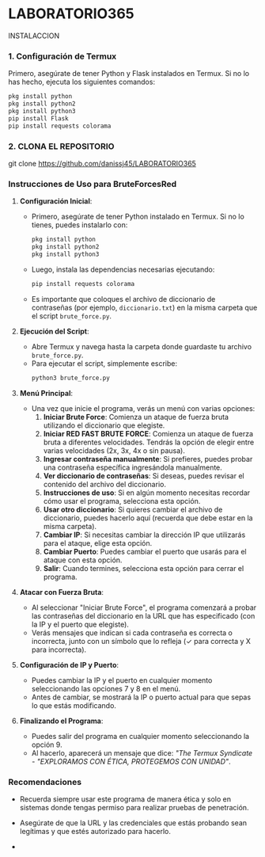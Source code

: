 # LABORATORIO365
INSTALACCION
### 1. Configuración de Termux

Primero, asegúrate de tener Python y Flask instalados en Termux. Si no lo has hecho, ejecuta los siguientes comandos:

```bash
pkg install python
pkg install python2
pkg install python3
pip install Flask
pip install requests colorama
```

### 2. CLONA EL REPOSITORIO

git clone https://github.com/danissj45/LABORATORIO365 


### Instrucciones de Uso para BruteForcesRed

1. **Configuración Inicial**:
   - Primero, asegúrate de tener Python instalado en Termux. Si no lo tienes, puedes instalarlo con:
     ```bash
     pkg install python
     pkg install python2
     pkg install python3
     ```
   - Luego, instala las dependencias necesarias ejecutando:
     ```bash
     pip install requests colorama
     ```
   - Es importante que coloques el archivo de diccionario de contraseñas (por ejemplo, `diccionario.txt`) en la misma carpeta que el script `brute_force.py`.

2. **Ejecución del Script**:
   - Abre Termux y navega hasta la carpeta donde guardaste tu archivo `brute_force.py`.
   - Para ejecutar el script, simplemente escribe:
     ```bash
     python3 brute_force.py
     ```

3. **Menú Principal**:
   - Una vez que inicie el programa, verás un menú con varias opciones:
     1. **Iniciar Brute Force**: Comienza un ataque de fuerza bruta utilizando el diccionario que elegiste.
     2. **Iniciar RED FAST BRUTE FORCE**: Comienza un ataque de fuerza bruta a diferentes velocidades. Tendrás la opción de elegir entre varias velocidades (2x, 3x, 4x o sin pausa).
     3. **Ingresar contraseña manualmente**: Si prefieres, puedes probar una contraseña específica ingresándola manualmente.
     4. **Ver diccionario de contraseñas**: Si deseas, puedes revisar el contenido del archivo del diccionario.
     5. **Instrucciones de uso**: Si en algún momento necesitas recordar cómo usar el programa, selecciona esta opción.
     6. **Usar otro diccionario**: Si quieres cambiar el archivo de diccionario, puedes hacerlo aquí (recuerda que debe estar en la misma carpeta).
     7. **Cambiar IP**: Si necesitas cambiar la dirección IP que utilizarás para el ataque, elige esta opción.
     8. **Cambiar Puerto**: Puedes cambiar el puerto que usarás para el ataque con esta opción.
     9. **Salir**: Cuando termines, selecciona esta opción para cerrar el programa.

4. **Atacar con Fuerza Bruta**:
   - Al seleccionar "Iniciar Brute Force", el programa comenzará a probar las contraseñas del diccionario en la URL que has especificado (con la IP y el puerto que elegiste).
   - Verás mensajes que indican si cada contraseña es correcta o incorrecta, junto con un símbolo que lo refleja (✓ para correcta y X para incorrecta).

5. **Configuración de IP y Puerto**:
   - Puedes cambiar la IP y el puerto en cualquier momento seleccionando las opciones 7 y 8 en el menú.
   - Antes de cambiar, se mostrará la IP o puerto actual para que sepas lo que estás modificando.

6. **Finalizando el Programa**:
   - Puedes salir del programa en cualquier momento seleccionando la opción 9.
   - Al hacerlo, aparecerá un mensaje que dice: *"The Termux Syndicate - "EXPLORAMOS CON ÉTICA, PROTEGEMOS CON UNIDAD"*.

### Recomendaciones
- Recuerda siempre usar este programa de manera ética y solo en sistemas donde tengas permiso para realizar pruebas de penetración.
- Asegúrate de que la URL y las credenciales que estás probando sean legítimas y que estés autorizado para hacerlo.

- 
